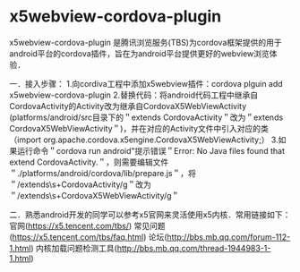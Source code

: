  # x5webview-cordova-plugin
x5webview-cordova-plugin 是腾讯浏览服务(TBS)为cordova框架提供的用于android平台的cordova插件，旨在为android平台提供更好的webview浏览体验．

一．接入步骤：
1.向cordiva工程中添加x5webview插件：cordova plguin add x5webview-cordova-plugin
2.替换代码：将android代码工程中继承自CordovaActivity的Activity改为继承自CordovaX5WebViewActivity　(platforms/android/src目录下的＂extends CordovaActivity＂改为＂extends CordovaX5WebViewActivity＂)，并在对应的Activity文件中引入对应的类（import org.apache.cordova.x5engine.CordovaX5WebViewActivity;）
3.如果运行命令＂cordova run android"提示错误＂Error: No Java files found that extend CordovaActivity.＂，则需要编辑文件＂./platforms/android/cordova/lib/prepare.js＂，将＂/extends\s+CordovaActivity/g＂改为＂/extends\s+CordovaX5WebViewActivity/g＂

二．熟悉android开发的同学可以参考x5官网来灵活使用x5内核．常用链接如下：
官网(https://x5.tencent.com/tbs/)
常见问题(https://x5.tencent.com/tbs/faq.html)
论坛(http://bbs.mb.qq.com/forum-112-1.html)
内核加载问题检测工具(http://bbs.mb.qq.com/thread-1944983-1-1.html)

